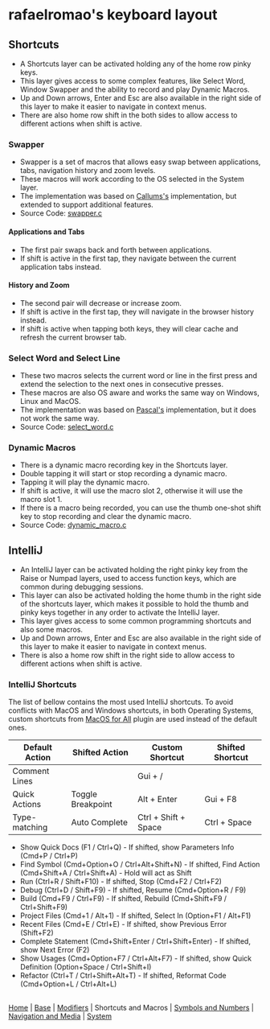 # rafaelromao's keyboard layout

## Shortcuts

- A Shortcuts layer can be activated holding any of the home row pinky keys.
- This layer gives access to some complex features, like Select Word, Window Swapper and the ability to record and play Dynamic Macros.
- Up and Down arrows, Enter and Esc are also available in the right side of this layer to make it easier to navigate in context menus.
- There are also home row shift in the both sides to allow access to different actions when shift is active.

### Swapper
- Swapper is a set of macros that allows easy swap between applications, tabs, navigation history and zoom levels.
- These macros will work according to the OS selected in the System layer.
- The implementation was based on [Callums's](https://github.com/callum-oakley/qmk_firmware/tree/master/users/callum) implementation, but extended to support additional features.
- Source Code: [swapper.c](../src/qmk/users/rafaelromao/features/swapper.c)
#### Applications and Tabs
- The first pair swaps back and forth between applications.
- If shift is active in the first tap, they navigate between the current application tabs instead.

#### History and Zoom
- The second pair will decrease or increase zoom.
- If shift is active in the first tap, they will navigate in the browser history instead.
- If shift is active when tapping both keys, they will clear cache and refresh the current browser tab.

### Select Word and Select Line
- These two macros selects the current word or line in the first press and extend the selection to the next ones in consecutive presses.
- These macros are also OS aware and works the same way on Windows, Linux and MacOS.
- The implementation was based on [Pascal's](https://github.com/getreuer/qmk-keymap) implementation, but it does not work the same way.
- Source Code: [select_word.c](../src/qmk/users/rafaelromao/features/select_word.c)

### Dynamic Macros
- There is a dynamic macro recording key in the Shortcuts layer.
- Double tapping it will start or stop recording a dynamic macro.
- Tapping it will play the dynamic macro.
- If shift is active, it will use the macro slot 2, otherwise it will use the macro slot 1.
- If there is a macro being recorded, you can use the thumb one-shot shift key to stop recording and clear the dynamic macro.
- Source Code: [dynamic_macro.c](../src/qmk/users/rafaelromao/features/dynamic_macro.c)

## IntelliJ

- An IntelliJ layer can be activated holding the right pinky key from the Raise or Numpad layers, used to access function keys, which are common during debugging sessions.
- This layer can also be activated holding the home thumb in the right side of the shortcuts layer, which makes it possible to hold the thumb and pinky keys together in any order to activate the IntelliJ layer.
- This layer gives access to some common programming shortcuts and also some macros.
- Up and Down arrows, Enter and Esc are also available in the right side of this layer to make it easier to navigate in context menus.
- There is also a home row shift in the right side to allow access to different actions when shift is active.

### IntelliJ Shortcuts

The list of bellow contains the most used IntelliJ shortcuts.
To avoid conflicts with MacOS and Windows shortcuts, in both Operating Systems, custom shortcuts from [MacOS for All](https://github.com/samvtran/jetbrains-macos-keybindings-for-all) plugin are used instead of the default ones.

| Default Action | Shifted Action | Custom Shortcut | Shifted Shortcut
|---|---|---|---|
| Comment Lines |  | Gui + / |
| Quick Actions | Toggle Breakpoint | Alt + Enter | Gui + F8
| Type-matching | Auto Complete | Ctrl + Shift + Space | Ctrl + Space


- Show Quick Docs (F1 / Ctrl+Q) - If shifted, show Parameters Info (Cmd+P / Ctrl+P)
- Find Symbol (Cmd+Option+O / Ctrl+Alt+Shift+N) - If shifted, Find Action (Cmd+Shift+A / Ctrl+Shift+A) - Hold will act as Shift
- Run (Ctrl+R / Shift+F10) - If shifted, Stop (Cmd+F2 / Ctrl+F2)
- Debug (Ctrl+D / Shift+F9) - If shifted, Resume (Cmd+Option+R / F9)
- Build (Cmd+F9 / Ctrl+F9) - If shifted, Rebuild (Cmd+Shift+F9 / Ctrl+Shift+F9)
- Project Files (Cmd+1 / Alt+1) - If shifted, Select In (Option+F1 / Alt+F1)
- Recent Files (Cmd+E / Ctrl+E) - If shifted, show Previous Error (Shift+F2)
- Complete Statement (Cmd+Shift+Enter / Ctrl+Shift+Enter) - If shifted, show Next Error (F2)
- Show Usages (Cmd+Option+F7 / Ctrl+Alt+F7) - If shifted, show Quick Definition (Option+Space / Ctrl+Shift+I)
- Refactor (Ctrl+T / Ctrl+Shift+Alt+T) - If shifted, Reformat Code (Cmd+Option+L / Ctrl+Alt+L)

##
[Home](../readme.md) | 
[Base](base.md) |
[Modifiers](modifiers.md) |
Shortcuts and Macros |
[Symbols and Numbers](symbols.md) |
[Navigation and Media](navigation.md) |
[System](system.md)
